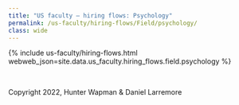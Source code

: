 ```yaml
---
title: "US faculty — hiring flows: Psychology"
permalink: /us-faculty/hiring-flows/Field/psychology/
class: wide
---
```


{% include us-faculty/hiring-flows.html webweb_json=site.data.us_faculty.hiring_flows.field.psychology %}

<br>

Copyright 2022, Hunter Wapman & Daniel Larremore